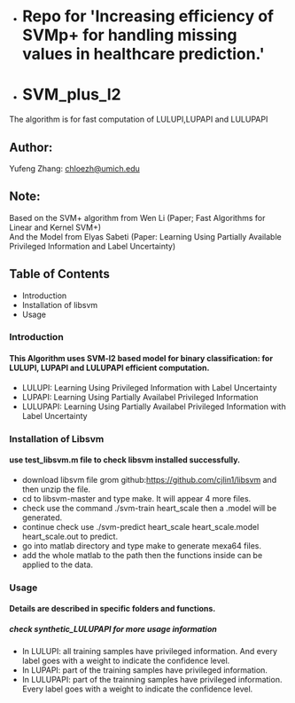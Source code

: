 
- # Repo for 'Increasing efficiency of SVMp+ for handling missing values in healthcare prediction.'

- # SVM_plus_l2

The algorithm is for fast computation of LULUPI,LUPAPI and LULUPAPI

## Author: 

Yufeng Zhang: chloezh@umich.edu

## Note:
Based on the SVM+ algorithm from Wen Li (Paper; Fast Algorithms for Linear and Kernel SVM+)  
And the Model from Elyas Sabeti (Paper: Learning Using Partially Available Privileged Information and Label Uncertainty)  

## Table of Contents

- Introduction
- Installation of libsvm
- Usage


### Introduction

#### This Algorithm uses SVM-l2 based model for binary classification: for LULUPI, LUPAPI and LULUPAPI efficient computation.  

* LULUPI: Learning Using Privileged Information with Label Uncertainty  
* LUPAPI: Learning Using Partially Availabel Privileged Information    
* LULUPAPI: Learning Using Partially Availabel Privileged Information with Label Uncertainty   

### Installation of Libsvm

#### use test_libsvm.m file to check libsvm installed successfully. 


* download libsvm file grom github:https://github.com/cjlin1/libsvm and then unzip the file. 
* cd to libsvm-master and type make. It will appear 4 more files. 
* check use the command ./svm-train heart_scale then a .model will be generated. 
* continue check use ./svm-predict heart_scale heart_scale.model heart_scale.out to predict. 
* go into matlab directory and type make to generate mexa64 files. 
* add the whole matlab to the path then the functions inside can be applied to the data. 

### Usage

#### Details are described in specific folders and functions. 

##### check synthetic_LULUPAPI for more usage information

* In LULUPI: all training samples have privileged information. And every label goes with a weight to indicate the confidence level.  
* In LUPAPI: part of the training samples have privileged information.   
* In LULUPAPI: part of the trainning samples have privileged information. Every label goes with a weight to indicate the confidence level.
